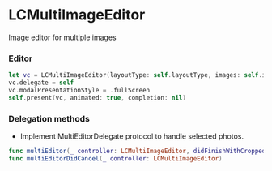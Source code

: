 # LCMultiImageEditor
Image editor for multiple images

### Editor
```swift
let vc = LCMultiImageEditor(layoutType: self.layoutType, images: self.images)
vc.delegate = self
vc.modalPresentationStyle = .fullScreen
self.present(vc, animated: true, completion: nil)
```

### Delegation methods
- Implement MultiEditorDelegate protocol to handle selected photos.  
```swift
func multiEditor(_ controller: LCMultiImageEditor, didFinishWithCroppedImage exportedImage: UIImage)
func multiEditorDidCancel(_ controller: LCMultiImageEditor)
```

